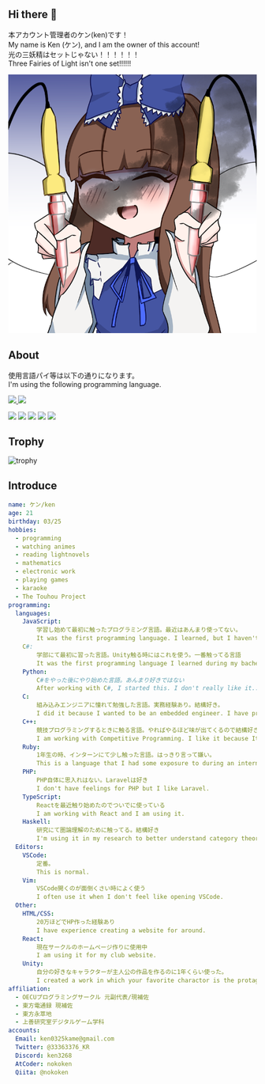## Hi there 👋
<p> 本アカウント管理者のケン(ken)です！<br>
My name is Ken (ケン), and I am the owner of this account!<br>
光の三妖精はセットじゃない！！！！！！<br>
Three Fairies of Light isn't one set!!!!!!</p>
<img src="./images/STARSAPPHIRE.png">

## About
<p> 使用言語パイ等は以下の通りになります。<br>
I'm using the following programming language.<br></p>
<p align="left">
  <a href="https://github.com/nokoken">
    <img height="20" src="https://komarev.com/ghpvc/?username=nokoken" />
  </a>
  <a href="https://github.com/nokoken">
    <img height="20" src="https://img.shields.io/github/followers/nokoken?label=follow&logo=github&style=flat" />
  </a>
</p>

![](http://github-profile-summary-cards.vercel.app/api/cards/profile-details?username=nokoken&theme=gruvbox)
![](http://github-profile-summary-cards.vercel.app/api/cards/repos-per-language?username=nokoken&theme=gruvbox)
![](http://github-profile-summary-cards.vercel.app/api/cards/most-commit-language?username=nokoken&theme=gruvbox)
![](http://github-profile-summary-cards.vercel.app/api/cards/stats?username=nokoken&theme=gruvbox)
![](http://github-profile-summary-cards.vercel.app/api/cards/productive-time?username=nokoken&theme=gruvbox&utcOffset=9)

## Trophy
![trophy](https://github-profile-trophy.vercel.app/?username=nokoken&theme=gruvbox)

## Introduce

``` yaml
name: ケン/ken
age: 21
birthday: 03/25
hobbies:
  - programming
  - watching animes
  - reading lightnovels
  - mathematics
  - electronic work
  - playing games
  - karaoke
  - The Touhou Project
programming:
  languages:
    JavaScript:
        学習し始めて最初に触ったプログラミング言語。最近はあんまり使ってない。 
        It was the first programming language. I learned, but I haven't used It much recently.
    C#: 
        学部にて最初に習った言語。Unity触る時にはこれを使う。一番触ってる言語
        It was the first programming language I learned during my bachelor's degree. It's useful when working with Unity and similar tools. I use this language the most.
    Python:
        C#をやった後にやり始めた言語。あんまり好きではない
        After working with C#, I started this. I don't really like it...
    C:
        組み込みエンジニアに憧れて勉強した言語。実務経験あり。結構好き。
        I did it because I wanted to be an embedded engineer. I have practical experience
    C++: 
        競技プログラミングするときに触る言語。やればやるほど味が出てくるので結構好き。
        I am working with Competitive Programming. I like it because It's deep.
    Ruby: 
        1年生の時、インターンにて少し触った言語。はっきり言って嫌い。
        This is a language that I had some exposure to during an internship during my first year. I hate it!
    PHP: 
        PHP自体に思入れはない。Laravelは好き
        I don't have feelings for PHP but I like Laravel.
    TypeScript:
        Reactを最近触り始めたのでついでに使っている
        I am working with React and I am using it.
    Haskell:
        研究にて圏論理解のために触ってる。結構好き
        I'm using it in my research to better understand category theory. I like Haskell.
  Editors:
    VSCode:
        定番。
        This is normal.
    Vim:
        VSCode開くのが面倒くさい時によく使う
        I often use it when I don't feel like opening VSCode.
  Other:
    HTML/CSS:
        20万ほどでHP作った経験あり
        I have experience creating a website for around.
    React:
        現在サークルのホームページ作りに使用中
        I am using it for my club website. 
    Unity:
        自分の好きなキャラクターが主人公の作品を作るのに1年くらい使った。
        I created a work in which your favorite charactor is the protagonist. It took a year.
affiliation:
  - OECUプログラミングサークル 元副代表/現補佐
  - 東方電通録 現補佐
  - 東方永萃地
  - 上善研究室デジタルゲーム学科
accounts:
  Email: ken0325kame@gmail.com
  Twitter: @33363376_KR
  Discord: ken3268
  AtCoder: nokoken
  Qiita: @nokoken
```